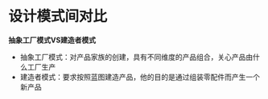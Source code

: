 # 设计模式间对比

**抽象工厂模式VS建造者模式**

* 抽象工厂模式：对产品家族的创建，具有不同维度的产品组合，关心产品由什么工厂生产
* 建造者模式：要求按照蓝图建造产品，他的目的是通过组装零配件而产生一个新产品
